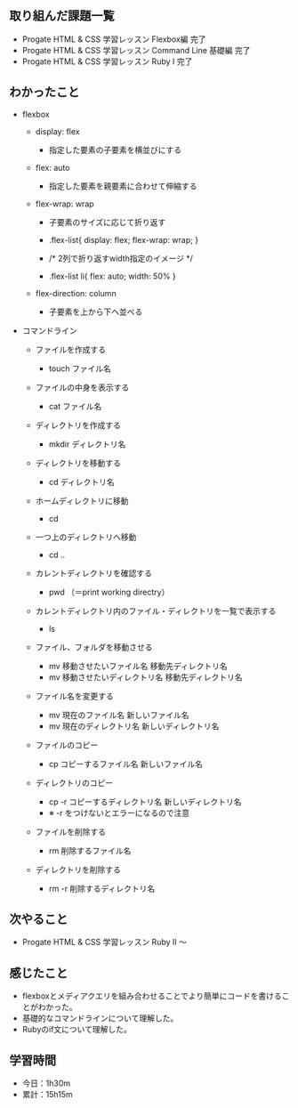 ## 取り組んだ課題一覧
- Progate HTML & CSS 学習レッスン Flexbox編 完了
- Progate HTML & CSS 学習レッスン Command Line 基礎編 完了
- Progate HTML & CSS 学習レッスン Ruby I 完了

## わかったこと
- flexbox
    - display: flex
        - 指定した要素の子要素を横並びにする

    - flex: auto
        - 指定した要素を親要素に合わせて伸縮する

    - flex-wrap: wrap
        - 子要素のサイズに応じて折り返す

        - .flex-list{
 display: flex;
 flex-wrap: wrap;
}
 
        - /* 2列で折り返すwidth指定のイメージ */
        - .flex-list li{
  flex: auto;
  width: 50%
}
  
    - flex-direction: column
        - 子要素を上から下へ並べる
  
- コマンドライン
    - ファイルを作成する
        - touch ファイル名

    - ファイルの中身を表示する
        - cat ファイル名

    - ディレクトリを作成する
        - mkdir ディレクトリ名

    - ディレクトリを移動する
        - cd ディレクトリ名

    - ホームディレクトリに移動
        - cd

    - 一つ上のディレクトリへ移動
        - cd ..

    - カレントディレクトリを確認する
        - pwd （＝print working directry）

    - カレントディレクトリ内のファイル・ディレクトリを一覧で表示する
        - ls

    - ファイル、フォルダを移動させる
        - mv 移動させたいファイル名 移動先ディレクトリ名
        - mv 移動させたいディレクトリ名 移動先ディレクトリ名

    - ファイル名を変更する
        - mv 現在のファイル名 新しいファイル名
        - mv 現在のディレクトリ名 新しいディレクトリ名

    - ファイルのコピー
        - cp コピーするファイル名 新しいファイル名

    - ディレクトリのコピー
        - cp -r コピーするディレクトリ名 新しいディレクトリ名
        - ※ -r をつけないとエラーになるので注意

    - ファイルを削除する
        - rm 削除するファイル名

    - ディレクトリを削除する
        - rm -r 削除するディレクトリ名
## 次やること
- Progate HTML & CSS 学習レッスン Ruby II 〜
## 感じたこと
- flexboxとメディアクエリを組み合わせることでより簡単にコードを書けることがわかった。
- 基礎的なコマンドラインについて理解した。
- Rubyのif文について理解した。
## 学習時間
- 今日：1h30m
- 累計：15h15m
